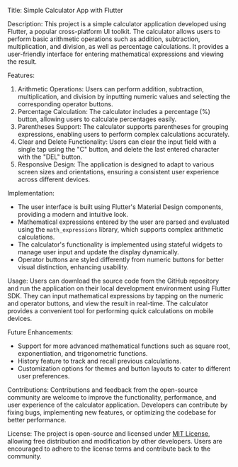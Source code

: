 Title: Simple Calculator App with Flutter

Description:
This project is a simple calculator application developed using Flutter, a popular cross-platform UI toolkit. The calculator allows users to perform basic arithmetic operations such as addition, subtraction, multiplication, and division, as well as percentage calculations. It provides a user-friendly interface for entering mathematical expressions and viewing the result.

Features:
1. Arithmetic Operations: Users can perform addition, subtraction, multiplication, and division by inputting numeric values and selecting the corresponding operator buttons.
2. Percentage Calculation: The calculator includes a percentage (%) button, allowing users to calculate percentages easily.
3. Parentheses Support: The calculator supports parentheses for grouping expressions, enabling users to perform complex calculations accurately.
4. Clear and Delete Functionality: Users can clear the input field with a single tap using the "C" button, and delete the last entered character with the "DEL" button.
5. Responsive Design: The application is designed to adapt to various screen sizes and orientations, ensuring a consistent user experience across different devices.

Implementation:
- The user interface is built using Flutter's Material Design components, providing a modern and intuitive look.
- Mathematical expressions entered by the user are parsed and evaluated using the `math_expressions` library, which supports complex arithmetic calculations.
- The calculator's functionality is implemented using stateful widgets to manage user input and update the display dynamically.
- Operator buttons are styled differently from numeric buttons for better visual distinction, enhancing usability.

Usage:
Users can download the source code from the GitHub repository and run the application on their local development environment using Flutter SDK. They can input mathematical expressions by tapping on the numeric and operator buttons, and view the result in real-time. The calculator provides a convenient tool for performing quick calculations on mobile devices.

Future Enhancements:
- Support for more advanced mathematical functions such as square root, exponentiation, and trigonometric functions.
- History feature to track and recall previous calculations.
- Customization options for themes and button layouts to cater to different user preferences.

Contributions:
Contributions and feedback from the open-source community are welcome to improve the functionality, performance, and user experience of the calculator application. Developers can contribute by fixing bugs, implementing new features, or optimizing the codebase for better performance.

License:
The project is open-source and licensed under [MIT License](https://opensource.org/licenses/MIT), allowing free distribution and modification by other developers. Users are encouraged to adhere to the license terms and contribute back to the community.
